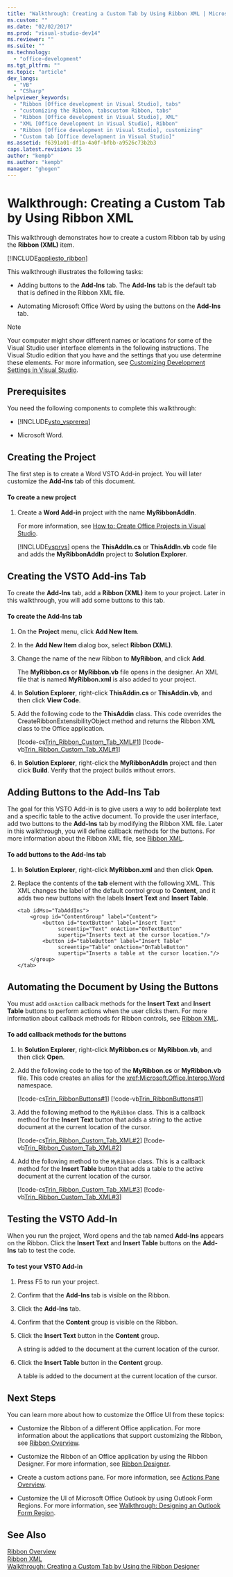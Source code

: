 ```yaml
---
title: "Walkthrough: Creating a Custom Tab by Using Ribbon XML | Microsoft Docs"
ms.custom: ""
ms.date: "02/02/2017"
ms.prod: "visual-studio-dev14"
ms.reviewer: ""
ms.suite: ""
ms.technology: 
  - "office-development"
ms.tgt_pltfrm: ""
ms.topic: "article"
dev_langs: 
  - "VB"
  - "CSharp"
helpviewer_keywords: 
  - "Ribbon [Office development in Visual Studio], tabs"
  - "customizing the Ribbon, tabscustom Ribbon, tabs"
  - "Ribbon [Office development in Visual Studio], XML"
  - "XML [Office development in Visual Studio], Ribbon"
  - "Ribbon [Office development in Visual Studio], customizing"
  - "Custom tab [Office development in Visual Studio]"
ms.assetid: f6391a01-df1a-4a0f-bfbb-a9526c73b2b3
caps.latest.revision: 35
author: "kempb"
ms.author: "kempb"
manager: "ghogen"
---
```

# Walkthrough: Creating a Custom Tab by Using Ribbon XML
  This walkthrough demonstrates how to create a custom Ribbon tab by using the **Ribbon (XML)** item.  
  
 [!INCLUDE[appliesto_ribbon](../vsto/includes/appliesto-ribbon-md.md)]  
  
 This walkthrough illustrates the following tasks:  
  
-   Adding buttons to the **Add-Ins** tab. The **Add-Ins** tab is the default tab that is defined in the Ribbon XML file.  
  
-   Automating Microsoft Office Word by using the buttons on the **Add-Ins** tab.  
  
> [!NOTE]  
>  Your computer might show different names or locations for some of the Visual Studio user interface elements in the following instructions. The Visual Studio edition that you have and the settings that you use determine these elements. For more information, see [Customizing Development Settings in Visual Studio](http://msdn.microsoft.com/en-us/22c4debb-4e31-47a8-8f19-16f328d7dcd3).  
  
## Prerequisites  
 You need the following components to complete this walkthrough:  
  
-   [!INCLUDE[vsto_vsprereq](../vsto/includes/vsto-vsprereq-md.md)]  
  
-   Microsoft Word.  
  
## Creating the Project  
 The first step is to create a Word VSTO Add-in project. You will later customize the **Add-Ins** tab of this document.  
  
#### To create a new project  
  
1.  Create a **Word Add-in** project with the name **MyRibbonAddIn**.  
  
     For more information, see [How to: Create Office Projects in Visual Studio](../vsto/how-to-create-office-projects-in-visual-studio.md).  
  
     [!INCLUDE[vsprvs](../sharepoint/includes/vsprvs-md.md)] opens the **ThisAddIn.cs** or **ThisAddIn.vb** code file and adds the **MyRibbonAddIn** project to **Solution Explorer**.  
  
## Creating the VSTO Add-ins Tab  
 To create the **Add-Ins** tab, add a **Ribbon (XML)** item to your project. Later in this walkthrough, you will add some buttons to this tab.  
  
#### To create the Add-Ins tab  
  
1.  On the **Project** menu, click **Add New Item**.  
  
2.  In the **Add New Item** dialog box, select **Ribbon (XML)**.  
  
3.  Change the name of the new Ribbon to **MyRibbon**, and click **Add**.  
  
     The **MyRibbon.cs** or **MyRibbon.vb** file opens in the designer. An XML file that is named **MyRibbon.xml** is also added to your project.  
  
4.  In **Solution Explorer**, right-click **ThisAddin.cs** or **ThisAddin.vb**, and then click **View Code**.  
  
5.  Add the following code to the **ThisAddin** class. This code overrides the CreateRibbonExtensibilityObject method and returns the Ribbon XML class to the Office application.  
  
     [!code-cs[Trin_Ribbon_Custom_Tab_XML#1](../vsto/codesnippet/CSharp/Trin_Ribbon_Custom_Tab_XML_O12/ThisAddIn.cs#1)]
     [!code-vb[Trin_Ribbon_Custom_Tab_XML#1](../vsto/codesnippet/VisualBasic/Trin_Ribbon_Custom_Tab_XML_O12/ThisAddIn.vb#1)]  
  
6.  In **Solution Explorer**, right-click the **MyRibbonAddIn** project and then click **Build**. Verify that the project builds without errors.  
  
## Adding Buttons to the Add-Ins Tab  
 The goal for this VSTO Add-in is to give users a way to add boilerplate text and a specific table to the active document. To provide the user interface, add two buttons to the **Add-Ins** tab by modifying the Ribbon XML file. Later in this walkthrough, you will define callback methods for the buttons. For more information about the Ribbon XML file, see [Ribbon XML](../vsto/ribbon-xml.md).  
  
#### To add buttons to the Add-Ins tab  
  
1.  In **Solution Explorer**, right-click **MyRibbon.xml** and then click **Open**.  
  
2.  Replace the contents of the **tab** element with the following XML. This XML changes the label of the default control group to **Content**, and it adds two new buttons with the labels **Insert Text** and **Insert Table**.  
  
    ```  
    <tab idMso="TabAddIns">  
        <group id="ContentGroup" label="Content">  
            <button id="textButton" label="Insert Text"  
                 screentip="Text" onAction="OnTextButton"  
                 supertip="Inserts text at the cursor location."/>  
            <button id="tableButton" label="Insert Table"  
                 screentip="Table" onAction="OnTableButton"  
                 supertip="Inserts a table at the cursor location."/>  
        </group>  
    </tab>  
    ```  
  
## Automating the Document by Using the Buttons  
 You must add `onAction` callback methods for the **Insert Text** and **Insert Table** buttons to perform actions when the user clicks them. For more information about callback methods for Ribbon controls, see [Ribbon XML](../vsto/ribbon-xml.md).  
  
#### To add callback methods for the buttons  
  
1.  In **Solution Explorer**, right-click **MyRibbon.cs** or **MyRibbon.vb**, and then click **Open**.  
  
2.  Add the following code to the top of the **MyRibbon.cs** or **MyRibbon.vb** file. This code creates an alias for the <xref:Microsoft.Office.Interop.Word> namespace.  
  
     [!code-cs[Trin_RibbonButtons#1](../vsto/codesnippet/CSharp/Trin_RibbonButtons/MyRibbon.cs#1)]
     [!code-vb[Trin_RibbonButtons#1](../vsto/codesnippet/VisualBasic/Trin_RibbonButtons/MyRibbon.vb#1)]  
  
3.  Add the following method to the `MyRibbon` class. This is a callback method for the **Insert Text** button that adds a string to the active document at the current location of the cursor.  
  
     [!code-cs[Trin_Ribbon_Custom_Tab_XML#2](../vsto/codesnippet/CSharp/Trin_Ribbon_Custom_Tab_XML_O12/MyRibbon.cs#2)]
     [!code-vb[Trin_Ribbon_Custom_Tab_XML#2](../vsto/codesnippet/VisualBasic/Trin_Ribbon_Custom_Tab_XML_O12/MyRibbon.vb#2)]  
  
4.  Add the following method to the `MyRibbon` class. This is a callback method for the **Insert Table** button that adds a table to the active document at the current location of the cursor.  
  
     [!code-cs[Trin_Ribbon_Custom_Tab_XML#3](../vsto/codesnippet/CSharp/Trin_Ribbon_Custom_Tab_XML_O12/MyRibbon.cs#3)]
     [!code-vb[Trin_Ribbon_Custom_Tab_XML#3](../vsto/codesnippet/VisualBasic/Trin_Ribbon_Custom_Tab_XML_O12/MyRibbon.vb#3)]  
  
## Testing the VSTO Add-In  
 When you run the project, Word opens and the tab named **Add-Ins** appears on the Ribbon. Click the **Insert Text** and **Insert Table** buttons on the **Add-Ins** tab to test the code.  
  
#### To test your VSTO Add-in  
  
1.  Press F5 to run your project.  
  
2.  Confirm that the **Add-Ins** tab is visible on the Ribbon.  
  
3.  Click the **Add-Ins** tab.  
  
4.  Confirm that the **Content** group is visible on the Ribbon.  
  
5.  Click the **Insert Text** button in the **Content** group.  
  
     A string is added to the document at the current location of the cursor.  
  
6.  Click the **Insert Table** button in the **Content** group.  
  
     A table is added to the document at the current location of the cursor.  
  
## Next Steps  
 You can learn more about how to customize the Office UI from these topics:  
  
-   Customize the Ribbon of a different Office application. For more information about the applications that support customizing the Ribbon, see [Ribbon Overview](../vsto/ribbon-overview.md).  
  
-   Customize the Ribbon of an Office application by using the Ribbon Designer. For more information, see [Ribbon Designer](../vsto/ribbon-designer.md).  
  
-   Create a custom actions pane. For more information, see [Actions Pane Overview](../vsto/actions-pane-overview.md).  
  
-   Customize the UI of Microsoft Office Outlook by using Outlook Form Regions. For more information, see [Walkthrough: Designing an Outlook Form Region](../vsto/walkthrough-designing-an-outlook-form-region.md).  
  
## See Also  
 [Ribbon Overview](../vsto/ribbon-overview.md)   
 [Ribbon XML](../vsto/ribbon-xml.md)   
 [Walkthrough: Creating a Custom Tab by Using the Ribbon Designer](../vsto/walkthrough-creating-a-custom-tab-by-using-the-ribbon-designer.md)  
  
  